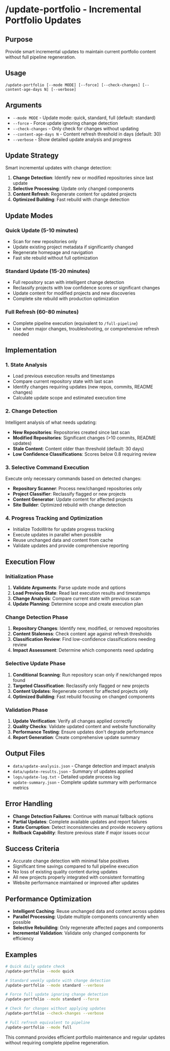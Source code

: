 # /update-portfolio - Incremental Portfolio Updates

## Purpose
Provide smart incremental updates to maintain current portfolio content without full pipeline regeneration.

## Usage
```
/update-portfolio [--mode MODE] [--force] [--check-changes] [--content-age-days N] [--verbose]
```

## Arguments
- `--mode MODE` - Update mode: quick, standard, full (default: standard)
- `--force` - Force update ignoring change detection
- `--check-changes` - Only check for changes without updating
- `--content-age-days N` - Content refresh threshold in days (default: 30)
- `--verbose` - Show detailed update analysis and progress

## Update Strategy

Smart incremental updates with change detection:

1. **Change Detection**: Identify new or modified repositories since last update
2. **Selective Processing**: Update only changed components
3. **Content Refresh**: Regenerate content for updated projects
4. **Optimized Building**: Fast rebuild with change detection

## Update Modes

### Quick Update (5-10 minutes)
- Scan for new repositories only
- Update existing project metadata if significantly changed
- Regenerate homepage and navigation
- Fast site rebuild without full optimization

### Standard Update (15-20 minutes)  
- Full repository scan with intelligent change detection
- Reclassify projects with low confidence scores or significant changes
- Update content for modified projects and new discoveries
- Complete site rebuild with production optimization

### Full Refresh (60-80 minutes)
- Complete pipeline execution (equivalent to `/full-pipeline`)
- Use when major changes, troubleshooting, or comprehensive refresh needed

## Implementation

### 1. State Analysis
- Load previous execution results and timestamps
- Compare current repository state with last scan
- Identify changes requiring updates (new repos, commits, README changes)
- Calculate update scope and estimated execution time

### 2. Change Detection
Intelligent analysis of what needs updating:
- **New Repositories**: Repositories created since last scan
- **Modified Repositories**: Significant changes (>10 commits, README updates)
- **Stale Content**: Content older than threshold (default: 30 days)
- **Low Confidence Classifications**: Scores below 0.8 requiring review

### 3. Selective Command Execution
Execute only necessary commands based on detected changes:
- **Repository Scanner**: Process new/changed repositories only
- **Project Classifier**: Reclassify flagged or new projects
- **Content Generator**: Update content for affected projects
- **Site Builder**: Optimized rebuild with change detection

### 4. Progress Tracking and Optimization
- Initialize TodoWrite for update progress tracking
- Execute updates in parallel when possible
- Reuse unchanged data and content from cache
- Validate updates and provide comprehensive reporting

## Execution Flow

### Initialization Phase
1. **Validate Arguments**: Parse update mode and options
2. **Load Previous State**: Read last execution results and timestamps
3. **Change Analysis**: Compare current state with previous scan
4. **Update Planning**: Determine scope and create execution plan

### Change Detection Phase
1. **Repository Changes**: Identify new, modified, or removed repositories
2. **Content Staleness**: Check content age against refresh thresholds
3. **Classification Review**: Find low-confidence classifications needing review
4. **Impact Assessment**: Determine which components need updating

### Selective Update Phase
1. **Conditional Scanning**: Run repository scan only if new/changed repos found
2. **Targeted Classification**: Reclassify only flagged or new projects
3. **Content Updates**: Regenerate content for affected projects only
4. **Optimized Building**: Fast rebuild focusing on changed components

### Validation Phase
1. **Update Verification**: Verify all changes applied correctly
2. **Quality Checks**: Validate updated content and website functionality
3. **Performance Testing**: Ensure updates don't degrade performance
4. **Report Generation**: Create comprehensive update summary

## Output Files
- `data/update-analysis.json` - Change detection and impact analysis
- `data/update-results.json` - Summary of updates applied
- `logs/update-log.txt` - Detailed update process log
- `update-summary.json` - Complete update summary with performance metrics

## Error Handling
- **Change Detection Failures**: Continue with manual fallback options
- **Partial Updates**: Complete available updates and report failures
- **State Corruption**: Detect inconsistencies and provide recovery options
- **Rollback Capability**: Restore previous state if major issues occur

## Success Criteria
- Accurate change detection with minimal false positives
- Significant time savings compared to full pipeline execution
- No loss of existing quality content during updates
- All new projects properly integrated with consistent formatting
- Website performance maintained or improved after updates

## Performance Optimization
- **Intelligent Caching**: Reuse unchanged data and content across updates
- **Parallel Processing**: Update multiple components concurrently when possible
- **Selective Rebuilding**: Only regenerate affected pages and components
- **Incremental Validation**: Validate only changed components for efficiency

## Examples
```bash
# Quick daily update check
/update-portfolio --mode quick

# Standard weekly update with change detection
/update-portfolio --mode standard --verbose

# Force full update ignoring change detection
/update-portfolio --mode standard --force

# Check for changes without applying updates
/update-portfolio --check-changes --verbose

# Full refresh equivalent to pipeline
/update-portfolio --mode full
```

This command provides efficient portfolio maintenance and regular updates without requiring complete pipeline regeneration.